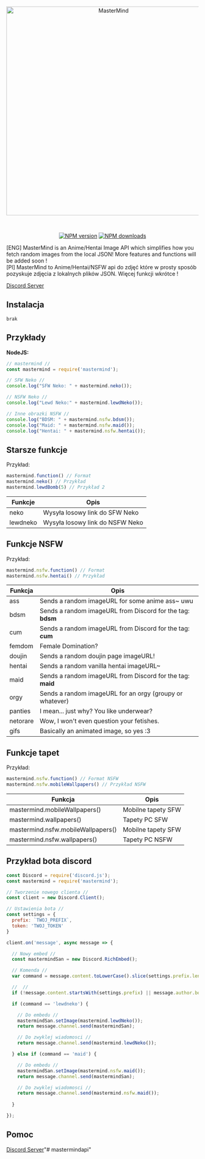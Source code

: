 <div align="center">
  <br />
  <p>
    <a href="https://discord.gg/qrbDHHJ"><img src="https://media.discordapp.net/attachments/696528201832464412/765278105571950592/av7_2.png?width=440&height=440" width="546" alt="MasterMind" /></a>
  </p>
  <br />
  <p>
    <a href="https://www.npmjs.com/package/mastermind"><img src="https://img.shields.io/npm/v/mastermind.svg?maxAge=3600" alt="NPM version" /></a>
    <a href="https://www.npmjs.com/package/mastermind"><img src="https://img.shields.io/npm/dt/mastermind.svg?maxAge=3600" alt="NPM downloads" /></a>
  </p>
</div>
[ENG]
MasterMind is an Anime/Hentai Image API which simplifies how you fetch random images from the local JSON! More features and functions will be added soon !<br>[Pl]
MasterMind to Anime/Hentai/NSFW api do zdjęć które w prosty sposób pozyskuje zdjęcia z lokalnych plików JSON. Więcej funkcji wkrótce !

[Discord Server](https://discord.gg/qrbDHHJ)

## Instalacja
``brak``

## Przykłady
**NodeJS:**
```javascript
// mastermind //
const mastermind = require('mastermind');

// SFW Neko //
console.log("SFW Neko: " + mastermind.neko());

// NSFW Neko //
console.log("Lewd Neko:" + mastermind.lewdNeko());

// Inne obrazki NSFW //
console.log("BDSM: " + mastermind.nsfw.bdsm());
console.log("Maid: " + mastermind.nsfw.maid());
console.log("Hentai: " + mastermind.nsfw.hentai());
```

## Starsze funkcje
Przykład:
```javascript
mastermind.function() // Format
mastermind.neko() // Przykład
mastermind.lewdBomb(5) // Przykład 2
```
Funkcje | Opis
---|---
neko | Wysyła losowy link do SFW Neko
lewdneko | Wysyła losowy link do NSFW Neko

## Funkcje NSFW
Przykład:
```javascript
mastermind.nsfw.function() // Format
mastermind.nsfw.hentai() // Przykład
```
Funkcja | Opis
---|---
ass | Sends a random imageURL for some anime ass~ uwu
bdsm | Sends a random imageURL from Discord for the tag: **bdsm**
cum | Sends a random imageURL from Discord for the tag: **cum**
femdom | Female Domination?
doujin | Sends a random doujin page imageURL!
hentai | Sends a random vanilla hentai imageURL~
maid | Sends a random imageURL from Discord for the tag: **maid**
orgy | Sends a random imageURL for an orgy (groupy or whatever)
panties | I mean... just why? You like underwear?
netorare | Wow, I won't even question your fetishes.
gifs | Basically an animated image, so yes :3

## Funkcje tapet
Przykład:
```javascript
mastermind.nsfw.function() // Format NSFW
mastermind.nsfw.mobileWallpapers() // Przykład NSFW
```

Funkcja | Opis
---|---
mastermind.mobileWallpapers() | Mobilne tapety SFW
mastermind.wallpapers() | Tapety PC SFW
mastermind.nsfw.mobileWallpapers() | Mobilne tapety SFW
mastermind.nsfw.wallpapers() | Tapety PC NSFW


## Przykład bota discord
```javascript
const Discord = require('discord.js');
const mastermind = require('mastermind');

// Tworzenie nowego clienta //
const client = new Discord.Client();

// Ustawienia bota //
const settings = {
  prefix: `TWOJ_PREFIX`,
  token: 'TWOJ_TOKEN'
}

client.on('message', async message => {

  // Nowy embed //
  const mastermindSan = new Discord.RichEmbed();

  // Komenda //
  var command = message.content.toLowerCase().slice(settings.prefix.length).split(' ')[0];

  //  //
  if (!message.content.startsWith(settings.prefix) || message.author.bot) return;

  if (command == 'lewdneko') {

    // Do embedu //
    mastermindSan.setImage(mastermind.lewdNeko());
    return message.channel.send(mastermindSan);

    // Do zwyklej wiadomosci //
    return message.channel.send(mastermind.lewdNeko());

  } else if (command == 'maid') {

    // Do embedu //
    mastermindSan.setImage(mastermind.nsfw.maid());
    return message.channel.send(mastermindSan);

    // Do zwyklej wiadomosci //
    return message.channel.send(mastermind.nsfw.maid());
    
  }

});
  ```

## Pomoc
[Discord Server](https://discord.gg/DxHvWwC)"# mastermindapi" 
